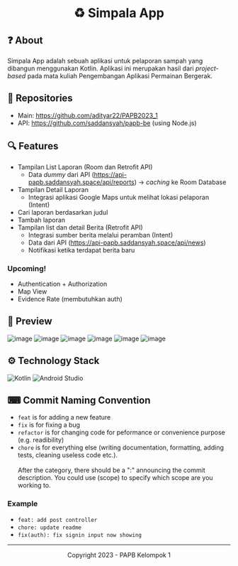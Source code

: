 <h1 align="center">
  ♻️ Simpala App
</h1>

## ❓ About 
Simpala App adalah sebuah aplikasi untuk pelaporan sampah yang dibangun menggunakan Kotlin. Aplikasi ini merupakan hasil dari _project-based_ pada mata kuliah Pengembangan Aplikasi Permainan Bergerak.

## 📁 Repositories
- Main: https://github.com/adityar22/PAPB2023_1
- API: https://github.com/saddansyah/papb-be (using Node.js)

## 🔍 Features
- Tampilan List Laporan (Room dan Retrofit API)
    - Data _dummy_ dari API (https://api-papb.saddansyah.space/api/reports) -> _caching_ ke Room Database
- Tampilan Detail Laporan
    - Integrasi aplikasi Google Maps untuk melihat lokasi pelaporan (Intent)
- Cari laporan berdasarkan judul
- Tambah laporan
- Tampilan list dan detail Berita (Retrofit API)
   - Integrasi sumber berita melalui peramban (Intent)
   - Data dari API (https://api-papb.saddansyah.space/api/news)
   - Notifikasi ketika terdapat berita baru
### Upcoming!
- Authentication + Authorization
- Map View
- Evidence Rate (membutuhkan auth)

## 📱 Preview
![image](https://github.com/adityar22/PAPB2023_1/assets/73093118/8a46106e-3db1-41bf-a5b9-4524e5dc1fc9)
![image](https://github.com/adityar22/PAPB2023_1/assets/73093118/9c532b74-8d19-4068-bac0-ae89f4dff3b4)
![image](https://github.com/adityar22/PAPB2023_1/assets/73093118/0b185ed1-7b04-43a5-93bb-18de7a2196ed)
![image](https://github.com/adityar22/PAPB2023_1/assets/73093118/271c8f2e-51c4-48fb-8dc2-c27b2868e862)
![image](https://github.com/adityar22/PAPB2023_1/assets/73093118/83a9de59-c870-45c9-91c8-ecdae4c908a9)
![image](https://github.com/adityar22/PAPB2023_1/assets/73093118/03ac502c-f8c5-4f82-8649-7092919e874a)


## ⚙️ Technology Stack
![Kotlin](https://img.shields.io/badge/kotlin-%237F52FF.svg?style=for-the-badge&logo=kotlin&logoColor=white)
![Android Studio](https://img.shields.io/badge/Android%20Studio-3DDC84.svg?style=for-the-badge&logo=android-studio&logoColor=white)

## ⌨ Commit Naming Convention
- `feat` is for adding a new feature
- `fix` is for fixing a bug
- `refactor` is for changing code for peformance or convenience purpose (e.g. readibility)
- `chore` is for everything else (writing documentation, formatting, adding tests, cleaning useless code etc.).  
<br/>After the category, there should be a ":" announcing the commit description. You could use (scope) to specify which scope are you working to.

### Example
- `feat: add post controller` <br/>
- `chore: update readme` <br/>
- `fix(auth): fix signin input now showing`

---
<p align="center">
  Copyright 2023 - PAPB Kelompok 1
</p>
